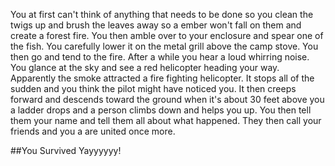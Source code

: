   You at first can't think of anything that needs to be done so you clean the
twigs up and brush the leaves away so a ember won't fall on them and create a
forest fire. You then amble over to your enclosure and spear one of the fish.
You carefully lower it on the metal grill above the camp stove. You then go and
tend to the fire.
  After a while you hear a loud whirring noise. You glance at
the sky and see a red helicopter heading your way. Apparently the smoke
attracted a fire fighting helicopter. It stops all of the sudden and you think
the pilot might have noticed you.
  It then creeps forward and descends toward the
ground when it's about 30 feet above you a ladder drops and a person climbs down
and helps you up. You then tell them your name and tell them all about what
happened. They then call your friends and you a are united once more.

##You Survived
Yayyyyyy!
